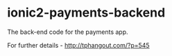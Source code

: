 # ionic2-payments-backend
The back-end code for the payments app.

For further details - http://tphangout.com/?p=545
